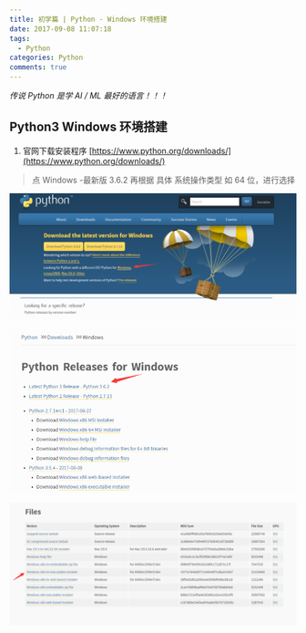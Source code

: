 ```yaml
---
title: 初学篇 | Python - Windows 环境搭建
date: 2017-09-08 11:07:18
tags:
  - Python
categories: Python
comments: true
---
```


*传说 Python 是学 AI / ML 最好的语言！！！*

## Python3 Windows 环境搭建

1. 官网下载安装程序 [https://www.python.org/downloads/](https://www.python.org/downloads/)
> 点 Windows -最新版 3.6.2 再根据 具体 系统操作类型 如 64 位，进行选择

![python_officail](python-start/python_officail.png)

![python_windows](python-start/windows.png)

![python_windows_64](python-start/windows_64.png)
